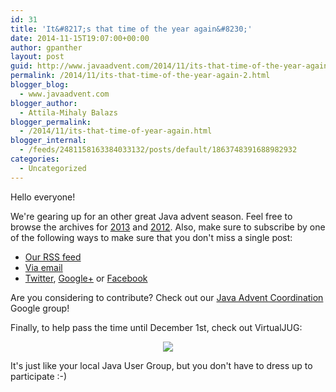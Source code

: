 ```yaml
---
id: 31
title: 'It&#8217;s that time of the year again&#8230;'
date: 2014-11-15T19:07:00+00:00
author: gpanther
layout: post
guid: http://www.javaadvent.com/2014/11/its-that-time-of-the-year-again-2/
permalink: /2014/11/its-that-time-of-the-year-again-2.html
blogger_blog:
  - www.javaadvent.com
blogger_author:
  - Attila-Mihaly Balazs
blogger_permalink:
  - /2014/11/its-that-time-of-year-again.html
blogger_internal:
  - /feeds/2481158163384033132/posts/default/1863748391688982932
categories:
  - Uncategorized
---
```

<p>Hello everyone!</p> <p>We're gearing up for an other great Java advent season. Feel free to browse the archives for <a href="http://www.javaadvent.com/2013/12/mani-i-will-mention-you-only-once-i.html">2013</a> and <a href="http://www.javaadvent.com/2012/12/thank-you-all-for-java-flavored-advent.html">2012</a>. Also, make sure to subscribe by one of the following ways to make sure that you don't miss a single post:</p> <ul><li><a href="http://feeds.feedburner.com/JavaAdventCalendar">Our RSS feed</a></li><li><a href="http://feedburner.google.com/fb/a/mailverify?uri=JavaAdventCalendar&amp;loc=en_US">Via email</a></li><li><a href="https://twitter.com/JavaAdvent">Twitter</a>, <a href="https://plus.google.com/b/109896931373578063453/+Javaadvent/posts">Google+</a> or <a href="https://www.facebook.com/pages/Java-Advent-Calendar/229536173843473">Facebook</a></li></ul> <p>Are you considering to contribute? Check out our <a href="https://groups.google.com/forum/#!forum/java-advent-coordination">Java Advent Coordination</a> Google group!</p> <p>Finally, to help pass the time until December 1st, check out VirtualJUG:<p> <div style="clear: both; text-align: center;"><a href="http://virtualjug.com/" style="margin-left: 1em; margin-right: 1em;"><img border="0" src="http://virtualjug.com/wp-content/uploads/2014/04/Vjug-small.png" /></a></div> <p>It's just like your local Java User Group, but you don't have to dress up to participate :-)</p>